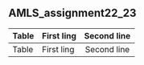 ## AMLS_assignment22_23
| Table      | First ling    | Second line     |
|------------| ----------- | :-----------:|
| Table      | First ling    | Second line     |
